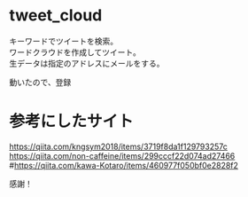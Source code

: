 # tweet_cloud

キーワードでツイートを検索。  
ワードクラウドを作成してツイート。  
生データは指定のアドレスにメールをする。  

動いたので、登録  

# 参考にしたサイト

https://qiita.com/kngsym2018/items/3719f8da1f129793257c  
https://qiita.com/non-caffeine/items/299cccf22d074ad27466
#https://qiita.com/kawa-Kotaro/items/460977f050bf0e2828f2    

感謝！